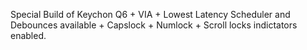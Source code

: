 Special Build of Keychon Q6 + VIA + Lowest Latency Scheduler and Debounces available + Capslock + Numlock + Scroll locks indictators enabled.